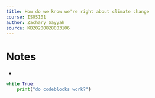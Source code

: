 ```yaml
---
title: How do we know we're right about climate change
course: ISOS101
author: Zachary Sayyah
source: KB20200828003106
---
```


# Notes
 - 

```python
while True:
	print("do codeblocks work?")
```